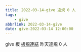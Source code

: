 ```yaml
---
title: 2022-03-14-give 違規 0 人
tags:
    - give
abbrlink: 2022-03-14-give
date: give-2022-03-14 12:00:00
---
```

give 板 [板規連結](https://www.ptt.cc/bbs/give/M.1612495900.A.C32.html)
昨天違規 0 人
